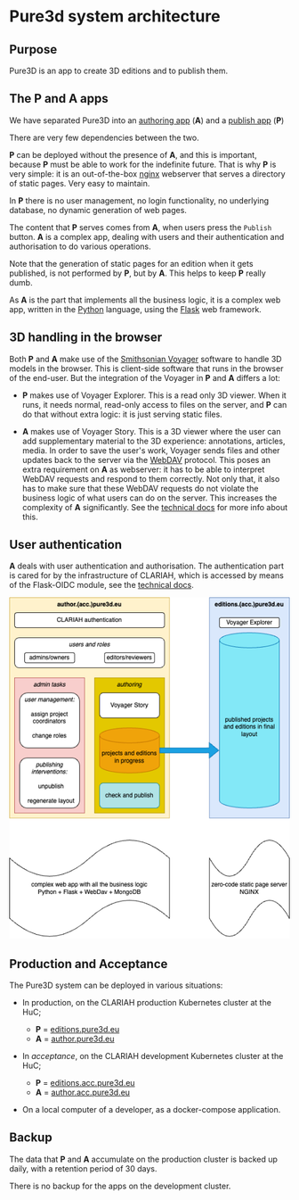 # Pure3d system architecture

## Purpose

Pure3D is an app to create 3D editions and to publish them.

## The P and A apps

We have separated Pure3D into an
[authoring app](https://author.pure3d.eu) (**A**)
and a
[publish app](https://editions.pure3d.eu) (**P**)

There are very few dependencies between the two.

**P** can be deployed without the presence of **A**, and this is important,
because **P** must be able to work for the indefinite future.
That is why **P** is very simple: it is an out-of-the-box
[nginx](https://hub.docker.com/_/nginx/)
webserver that
serves a directory of static pages. Very easy to maintain.

In **P** there is no user management, no login functionality, no underlying database,
no dynamic generation of web pages.

The content that **P** serves comes from **A**, when users press the `Publish` button.
**A** is a complex app, dealing with users and their authentication and authorisation
to do various operations.

Note that the generation of static pages for an edition when it gets published, is not
performed by **P**, but by **A**. This helps to keep **P** really dumb.

As **A** is the part that implements all the business logic, it is a complex web app,
written in the
[Python](https://www.python.org) language,
using the
[Flask](https://flask.palletsprojects.com/en/3.0.x/) web framework.

## 3D handling in the browser

Both **P** and **A** make use of the
[Smithsonian Voyager](https://github.com/Smithsonian/dpo-voyager)
software to handle 3D models in the browser. This is client-side software that runs
in the browser of the end-user. But the integration of the Voyager in **P** and **A**
differs a lot:

*   **P** makes use of Voyager Explorer. This is a read only 3D viewer. When it runs,
    it needs normal, read-only access to files on the server, and **P** can do that
    without extra logic: it is just serving static files.

*   **A** makes use of Voyager Story. This is a 3D viewer where the user can add
    supplementary material to the 3D experience: annotations, articles, media.
    In order to save the user's work, Voyager sends files and other updates back to
    the server via the
    [WebDAV](http://www.webdav.org) protocol.
    This poses an extra requirement on
    **A** as webserver: it has to be able to interpret WebDAV requests and respond
    to them correctly. Not only that, it also has to make sure that these WebDAV
    requests do not violate the business logic of what users can do on the server.
    This increases the complexity of **A** significantly.
    See the
    [technical docs](https://clariah.github.io/pure3dx/control/webdavapp.html)
    for more info about this.

## User authentication

**A** deals with user authentication and authorisation. The authentication part is 
cared for by the infrastructure of CLARIAH, which is accessed by means of the
Flask-OIDC module, see the
[technical docs](https://clariah.github.io/pure3dx/control/authoidc.html).

![diagram](images/pure3d-system.png)

## Production and Acceptance

The Pure3D system can be deployed in various situations:

*   In production, on the CLARIAH production Kubernetes cluster at the HuC;

    *   **P** = [editions.pure3d.eu](https://editions.pure3d.eu)
    *   **A** = [author.pure3d.eu](https://author.pure3d.eu)

*   In *acceptance*, on the CLARIAH development Kubernetes cluster at the HuC;

    *   **P** = [editions.acc.pure3d.eu](https://editions.acc.pure3d.eu)
    *   **A** = [author.acc.pure3d.eu](https://author.acc.pure3d.eu)

*   On a local computer of a developer, as a docker-compose application.

## Backup

The data that **P** and **A** accumulate on the production cluster is backed up
daily, with a retention period of 30 days.

There is no backup for the apps on the development cluster.

